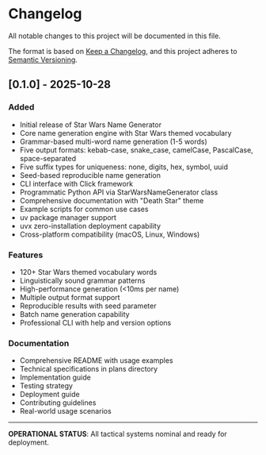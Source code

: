 # Changelog

All notable changes to this project will be documented in this file.

The format is based on [Keep a Changelog](https://keepachangelog.com/en/1.0.0/),
and this project adheres to [Semantic Versioning](https://semver.org/spec/v2.0.0.html).

## [0.1.0] - 2025-10-28

### Added
- Initial release of Star Wars Name Generator
- Core name generation engine with Star Wars themed vocabulary
- Grammar-based multi-word name generation (1-5 words)
- Five output formats: kebab-case, snake_case, camelCase, PascalCase, space-separated
- Five suffix types for uniqueness: none, digits, hex, symbol, uuid
- Seed-based reproducible name generation
- CLI interface with Click framework
- Programmatic Python API via StarWarsNameGenerator class
- Comprehensive documentation with "Death Star" theme
- Example scripts for common use cases
- uv package manager support
- uvx zero-installation deployment capability
- Cross-platform compatibility (macOS, Linux, Windows)

### Features
- 120+ Star Wars themed vocabulary words
- Linguistically sound grammar patterns
- High-performance generation (<10ms per name)
- Multiple output format support
- Reproducible results with seed parameter
- Batch name generation capability
- Professional CLI with help and version options

### Documentation
- Comprehensive README with usage examples
- Technical specifications in plans directory
- Implementation guide
- Testing strategy
- Deployment guide
- Contributing guidelines
- Real-world usage scenarios

---

**OPERATIONAL STATUS**: All tactical systems nominal and ready for deployment.
